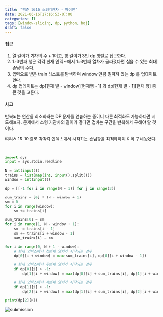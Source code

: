 ```yaml
---
title: "백준 2616 소형기관차 - 파이썬"
date: 2021-06-16T17:16:53-07:00
categories: []
tags: [window-slicing, dp, python, boj]
draft: false
---
```


#### **접근**

1. 열 길이가 기차의 수 + 1이고, 행 길이가 3인 dp 행렬로 접근한다.
2. 1~3번째 행은 각각 현재 인덱스에서 1~3번째 열차가 골라졌다면 실을 수 있는 최대 손님의 수다.
3. 입력으로 받은 train 리스트를 탐색하며 window 만큼 떨어져 있는 dp 를 업데이트 한다.
4. dp 업데이트는 dp[현재 열 - window][현재행 - 1] 과 dp[현재 열 - 1][현재 행] 중 큰 것을 고른다.

#### **사고**

반복되는 연산을 최소화하는 DP 문제를 연습하는 중이니 다른 최적화도 가능하다면 시도해보자. 문제에서 소형 기관차의 길이가 길다면 겹치는 구간을 반복해서 구해야 할 것이다.

따라서 15-19 줄로 각각의 인덱스에서 시작하는 손님합을 최적화하여 미리 구해놓았다.

&nbsp;

```python
import sys
input = sys.stdin.readline

N = int(input())
trains = list(map(int, input().split()))
window = int(input())

dp = [[-1 for i in range(N + 1)] for j in range(3)]

sum_trains = [0] * (N - window + 1)
sm = 0
for i in range(window):
    sm += trains[i]

sum_trains[0] = sm
for i in range(1, N - window + 1):
    sm -= trains[i - 1]
    sm += trains[i + window - 1]
    sum_trains[i] = sm

for i in range(0, N + 1 - window):
    # 현재 인덱스에서 첫번째 열차가 시작되는 경우
    dp[0][i + window] = max(sum_trains[i], dp[0][i + window - 1])

    # 현재 인덱스에서 두번째 열차가 시작되는 경우
    if dp[0][i] > -1:
        dp[1][i + window] = max(dp[0][i] + sum_trains[i], dp[1][i + window - 1])

    # 현재 인덱스에서 세번째 열차가 시작되는 경우
    if dp[1][i] > -1:
        dp[2][i + window] = max(dp[1][i] + sum_trains[i], dp[2][i + window - 1])

print(dp[2][N])
```

![submission](/img/boj2616.png)
